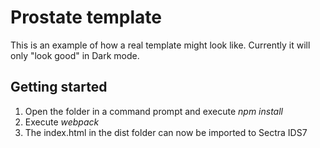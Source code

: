 # Prostate template
This is an example of how a real template might look like. Currently it will only "look good" in Dark mode.

## Getting started
1. Open the folder in a command prompt and execute <em>npm install</em>
2. Execute <em>webpack</em>
3. The index.html in the dist folder can now be imported to Sectra IDS7
